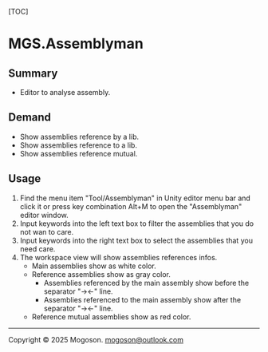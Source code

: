 [TOC]

# MGS.Assemblyman

## Summary
- Editor to analyse assembly.

## Demand
- Show assemblies reference by a lib.
- Show assemblies reference to a lib.
- Show assemblies reference mutual.

## Usage

1. Find the menu item "Tool/Assemblyman" in Unity editor menu bar and click it or press key combination Alt+M to open the "Assemblyman" editor window.
2. Input keywords into the left text box to filter the assemblies that you do not wan to care.
3. Input keywords into the right text box to select the assemblies that you need care.
4. The workspace view will show assemblies references infos.
   - Main assemblies show as white color.
   - Reference assemblies show as gray color.
     - Assemblies referenced by the main assembly show before the separator "-><-" line.
     - Assemblies referenced to the main assembly show after the separator "-><-" line.
   - Reference mutual assemblies show as red color.

------

Copyright © 2025 Mogoson.	mogoson@outlook.com